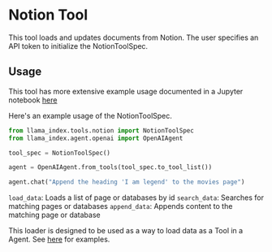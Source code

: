 # Notion Tool

This tool loads and updates documents from Notion. The user specifies an API token to initialize the NotionToolSpec.

## Usage

This tool has more extensive example usage documented in a Jupyter notebook [here](https://github.com/emptycrown/llama-hub/tree/main/llama_hub/tools/notebooks/notion.ipynb)

Here's an example usage of the NotionToolSpec.

```python
from llama_index.tools.notion import NotionToolSpec
from llama_index.agent.openai import OpenAIAgent

tool_spec = NotionToolSpec()

agent = OpenAIAgent.from_tools(tool_spec.to_tool_list())

agent.chat("Append the heading 'I am legend' to the movies page")
```

`load_data`: Loads a list of page or databases by id
`search_data`: Searches for matching pages or databases
`append_data`: Appends content to the matching page or database

This loader is designed to be used as a way to load data as a Tool in a Agent. See [here](https://github.com/emptycrown/llama-hub/tree/main) for examples.
